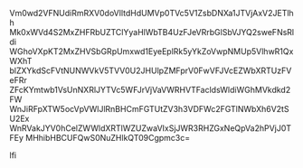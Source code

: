 Vm0wd2VFNUdiRmRXV0doVlltdHdUMVp0TVc5V1ZsbDNXa1JTVjAxV2JETlhh
Mk0xWVd4S2MxZHFRbUZTClYyaHlWbTB4UzFJeVRrbGlSbVJYQ2sweFNsRldi
WGhoVXpKT2MxZHVSbGRpUmxwd1EyeEplRk5yYkZoVwpNMUp5VlhwR1QxWXhT
blZXYkdScFVtNUNWVkV5TVV0U2JHUlpZMFprV0FwVFJVcEZWbXRTUzFVeFRr
ZFcKYmtwb1VsUnNXRlJYTVc5WFJrVjVaVWRHVTFacldsWldiWGhMVkdkd2FW
WnJiRFpXTW5ocVpVWlJlRnBHCmFGTUtZV3h3VDFWc2FGTlNWbXh6V2tSU2Ex
WnRVakJYV0hCelZWWldXRTlWZUZwaVIxSjJWR3RHZGxNeQpVa2hPVjJ0TFEy
MHhibHBCUFQwS0NuZHlkQT09Cgpmc3c=

lfi